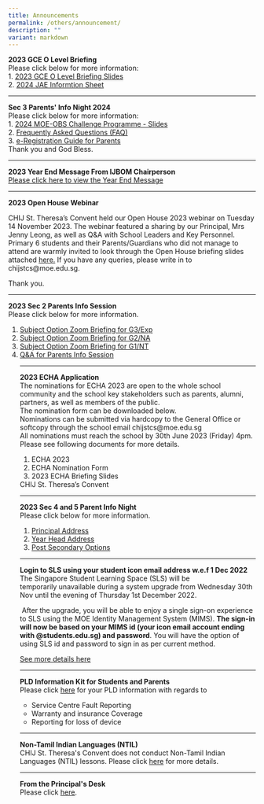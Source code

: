 ```yaml
---
title: Announcements
permalink: /others/announcement/
description: ""
variant: markdown
---
```

<!--<p><strong>Change of CCA Exercise 2023</strong>
<br>Dear Students,<br> 
Please take note of the submission deadline for the Change of CCA form is Tuesday 12th September. 
<br>Thank you and God Bless.<br>
<a href="/files/2023_change_of_cca_form_(as_of_15_aug).pdf">2023 Change of CCA form (As of 15 Aug)</a>
</p><hr>
<p></p>-->
<p><strong>2023 GCE O Level Briefing </strong><br>
	Please click below for more information:<br>
	1. <a href="/files/2023_O_Level_Briefing_Slides_for_Students.pdf">2023 GCE O Level Briefing Slides</a><br>
	2. <a href="/files/2024_JAE_Information_Sheet.pdf">2024 JAE Informtion Sheet</a><br></p><hr>
	<p><strong>Sec 3 Parents' Info Night 2024 </strong><br>
	Please click below for more information:<br>
	1. <a href="/files/2024_MOE_OBS_Parent_Brief_Slides_10_Jan.pdf">2024 MOE-OBS Challenge Programme - Slides</a><br>
	2. <a href="/files/FAQ_for_Parents__5D4N_2024_MOE_OBS_.pdf">Frequently Asked Questions (FAQ)</a><br>
3. <a href="/files/eReg_Guide_for_Parents__5D4N_2024_MOC_.pdf">e-Registration Guide for Parents
</a><br>Thank you and God Bless.</p><hr>


<p><strong>2023 Year End Message From IJBOM Chairperson</strong><br>
<a href="/files/2023_Year_End_Message_from_IJBOM_Chairperson.pdf">Please click here to view the Year End Message</a></p><hr>
<p><strong>2023 Open House Webinar</strong></p><p>
CHIJ St. Theresa’s Convent held our Open House 2023 webinar on Tuesday 14 November 2023. The webinar featured a sharing by our Principal, Mrs Jenny Leong, as well as Q&amp;A with School Leaders and Key Personnel.<br> Primary 6 students and their Parents/Guardians who did not manage to attend are warmly invited to look through the Open House briefing slides attached <a href="/files/2023_Open_House_For_Sharing.pdf">here.</a> If you have any queries, please write in to chijstcs@moe.edu.sg. 

Thank you.
</p><hr><p></p><strong>2023 Sec 2 Parents Info Session</strong>
<br>Please click below for more information.<p></p><ol>
<li><a href="https://drive.google.com/file/d/1pOxVSk79rqPET87ASBL5rwPpb9j-S6O3/view?usp=sharing](https://drive.google.com/file/d/1pOxVSk79rqPET87ASBL5rwPpb9j-S6O3/view?usp=sharing)">Subject Option Zoom Briefing for G3/Exp</a></li>
<li><a href="https://drive.google.com/file/d/1BeSevSOEi5b2c0CK6JVUH5Rym7EFW1Mm/view?usp=sharing">Subject Option Zoom Briefing for G2/NA</a></li>
<li><a href="https://drive.google.com/file/d/1FyKl4g1YT9g-eZ-pjKxwWWlFX9sbfDC4/view?usp=sharing">Subject Option Zoom Briefing for G1/NT</a></li>
<li><a href="https://drive.google.com/file/d/1cmmPsIWJs5jsUNVs3P9sIj_UuoUaUDZY/view?usp=sharing">Q&amp;A for Parents Info Session</a></li>
<hr>
<p><strong>2023 ECHA Application</strong><br>The nominations for ECHA 2023 are open to the whole school community and the school key stakeholders such as parents, alumni, partners, as well as members of the public.<br>
The nomination form can be downloaded below.<br>
Nominations can be submitted via hardcopy to the General Office or softcopy through the school email chijstcs@moe.edu.sg<br>
All nominations must reach the school by 30th June 2023 (Friday) 4pm.
<br>Please see following documents for more details.</p>
<ol>
<li><!---<a href="https://drive.google.com/file/d/1vBeVO5y3vTnT7QAa3bKuP5P0rFaiwzl9/view?usp=share_link"-->  ECHA 2023</li>
<li><!---<a href="https://docs.google.com/document/d/17Pc4FDEyowQ1W7CKN-I13sAXlvx_eIUf/edit?usp=share_link&amp;ouid=115100829659052463291&amp;rtpof=true&amp;sd=true"-->  ECHA Nomination Form</li>
<li><!---<a href="https://drive.google.com/file/d/1SuYCthj1y0ZDFSJvZdyQ1z1X8WOmUpxn/view?usp=share_link"-->  2023 ECHA Briefing Slides
</li></ol>CHIJ St. Theresa’s Convent
<hr>
<p><strong>2023 Sec 4 and 5 Parent Info Night</strong><br>Please click below for more information.</p>
<ol>
<li><a href="https://drive.google.com/file/d/121n_v3sVjLK0ceewBuMBYIhT5DDK2mhn/view?usp=share_link">Principal Address</a></li>
<li><a href="https://drive.google.com/file/d/14k0J8ArAn0uPcTg7cZ9wUFwJj-w6QLqW/view?usp=share_link">Year Head Address</a></li>
<li><a href="https://drive.google.com/file/d/1EA1N5m6TUnQ4Z_WjwdovKwFhoQOix4OO/view?usp=share_link">Post Secondary Options</a></li>

</ol>
<hr>
<p><strong>Login to SLS using your student icon email address w.e.f 1 Dec 2022</strong><br>The Singapore Student Learning Space (SLS) will be temporarily&nbsp;unavailable&nbsp;during a system upgrade from Wednesday 30th Nov until the evening of Thursday 1st December 2022.</p>
<p>&nbsp;After the upgrade, you will be able to enjoy a single sign-on experience to SLS using the MOE Identity Management System (MIMS).&nbsp;<strong>The sign-in will now be based on your MIMS id (your icon email account ending with @students.edu.sg) and password</strong>. You will have the option of using SLS id and password to sign in as per current method.</p>
<p><a href="/files/ForStudentsParentsupdated%202%20Nov.pdf">See more details here</a></p>
<hr>
<p><strong>PLD Information Kit for Students and Parents</strong><br>Please click&nbsp;<a href="/files/Student%20Device%20Information%20Kit_CHIJ%20STC.pdf">here</a>&nbsp;for your PLD information with regards to</p>
<ul>
<li>Service Centre Fault Reporting</li>
<li>Warranty and insurance Coverage</li>
<li>Reporting for loss of device</li>
</ul>
<hr>
<p><strong>Non-Tamil Indian Languages (NTIL)</strong><br>CHIJ St. Theresa's Convent does not conduct Non-Tamil Indian Languages (NTIL) lessons. Please click&nbsp;<a href="/others/announcement/non-tamil-indian-languages-ntil">here</a>&nbsp;for more details.</p>
<hr>
<p><strong>From the Principal's Desk</strong><br>Please click&nbsp;<a href="/others/announcement/from-the-principals-desk">here</a>.</p><ol></ol></ol>
